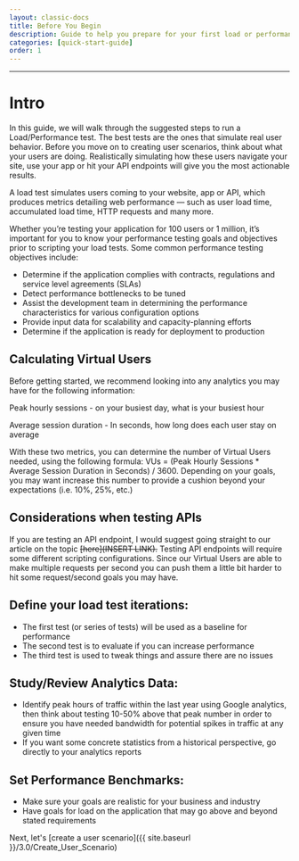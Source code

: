 ```yaml
---
layout: classic-docs
title: Before You Begin
description: Guide to help you prepare for your first load or performance test.  Things to think about and have in mind before you start hammering your site with traffic.
categories: [quick-start-guide]
order: 1
---
```


***

# Intro
In this guide, we will walk through the suggested steps to run a Load/Performance test. The best tests are the ones that simulate real user behavior. Before you move on to creating user scenarios, think about what your users are doing.  Realistically simulating how these users navigate your site, use your app or hit your API endpoints will give you the most actionable results.

A load test simulates users coming to your website, app or API, which produces metrics detailing web performance — such as user load time, accumulated load time, HTTP requests and many more.

Whether you’re testing your application for 100 users or 1 million, it’s important for you to know your performance testing goals and objectives prior to scripting your load tests. Some common performance testing objectives include:


- Determine if the application complies with contracts, regulations and service level agreements (SLAs)
- Detect performance bottlenecks to be tuned
- Assist the development team in determining the performance characteristics for various configuration options
- Provide input data for scalability and capacity-planning efforts
- Determine if the application is ready for deployment to production

## Calculating Virtual Users
Before getting started, we recommend looking into any analytics you may have for the following information:

Peak hourly sessions - on your busiest day, what is your busiest hour

Average session duration - In seconds, how long does each user stay on average

With these two metrics, you can determine the number of Virtual Users needed, using the following formula: VUs = (Peak Hourly Sessions * Average Session Duration in Seconds) / 3600.  Depending on your goals, you may want increase this number to provide a cushion beyond your expectations (i.e. 10%, 25%, etc.)

## Considerations when testing APIs
If you are testing an API endpoint, I would suggest going straight to our article on the topic ~~[here](INSERT LINK).~~  Testing API endpoints will require some different scripting configurations.  Since our Virtual Users are able to make multiple requests per second you can push them a little bit harder to hit some request/second goals you may have.

## Define your load test iterations:
- The first test (or series of tests) will be used as a baseline for performance
- The second test is to evaluate if you can increase performance
- The third test is used to tweak things and assure there are no issues

## Study/Review Analytics Data:
- Identify peak hours of traffic within the last year using Google analytics, then think about testing 10-50% above that peak number in order to ensure you have needed bandwidth for potential spikes in traffic at any given time
- If you want some concrete statistics from a historical perspective, go directly to your analytics reports


## Set Performance Benchmarks:
- Make sure your goals are realistic for your business and industry
- Have goals for load on the application that may go above and beyond stated requirements

Next, let's [create a user scenario]({{ site.baseurl }}/3.0/Create_User_Scenario)
